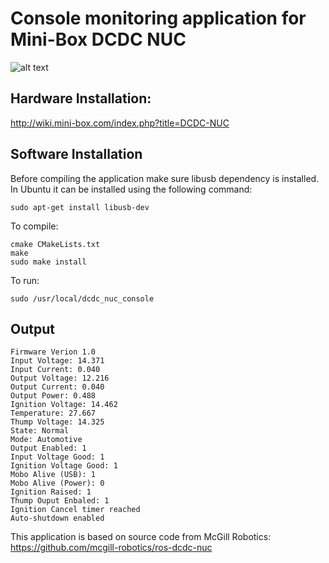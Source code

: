 # Console monitoring application for Mini-Box DCDC NUC

![alt text](http://www.mini-box.com/Mini-Box-DCDC-NUC-b.jpg "DCDC NUC")

## Hardware Installation:

http://wiki.mini-box.com/index.php?title=DCDC-NUC

## Software Installation

Before compiling the application make sure libusb dependency is installed. In Ubuntu it can be installed using the following command:

```
sudo apt-get install libusb-dev
```

To compile:

```
cmake CMakeLists.txt
make
sudo make install
```

To run:
```
sudo /usr/local/dcdc_nuc_console
```

## Output

```DCDC NUC PSU found in Automotive mode
Firmware Verion 1.0
Input Voltage: 14.371
Input Current: 0.040
Output Voltage: 12.216
Output Current: 0.040
Output Power: 0.488
Ignition Voltage: 14.462
Temperature: 27.667
Thump Voltage: 14.325
State: Normal
Mode: Automotive
Output Enabled: 1
Input Voltage Good: 1
Ignition Voltage Good: 1
Mobo Alive (USB): 1
Mobo Alive (Power): 0
Ignition Raised: 1
Thump Ouput Enbaled: 1
Ignition Cancel timer reached
Auto-shutdown enabled

```

This application is based on source code from McGill Robotics: https://github.com/mcgill-robotics/ros-dcdc-nuc
